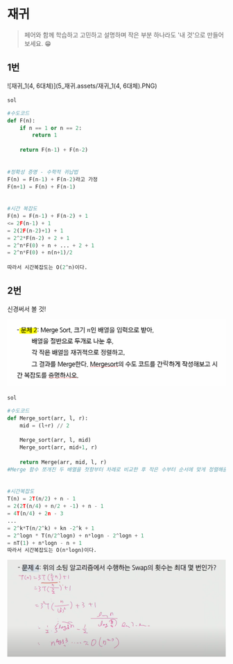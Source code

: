 # 재귀

> 페어와 함께 학습하고 고민하고 설명하며 작은 부분 하나라도 '내 것'으로 만들어보세요. 😁



## 1번 

![재귀_1(4, 6대체)](5_재귀.assets/재귀_1(4, 6대체).PNG)

`sol`

```python
#수도코드
def F(n):
    if n == 1 or n == 2:
        return 1
    
    return F(n-1) + F(n-2)


#정확성 증명 - 수학적 귀납법
F(n) = F(n-1) + F(n-2)라고 가정
F(n+1) = F(n) + F(n-1)


#시간 복잡도
F(n) = F(n-1) + F(n-2) + 1
<= 2F(n-1) + 1 
= 2(2F(n-2)+1) + 1
= 2^2*F(n-2) + 2 + 1
= 2^n*F(0) + n + ... + 2 + 1
= 2^n*F(0) + n(n+1)/2
 
따라서 시간복잡도는 O(2^n)이다.
```



## 2번

신경써서 볼 것!

![재귀_2](5_재귀.assets/재귀_2.PNG)

`sol`

```python
#수도코드
def Merge_sort(arr, l, r):
    mid = (l+r) // 2
    
    Merge_sort(arr, l, mid)
    Merge_sort(arr, mid+1, r)
    
    return Merge(arr, mid, l, r)
#Merge 함수 쪼개진 두 배열을 첫항부터 차례로 비교한 후 작은 수부터 순서에 맞게 정렬해줌, 구현은 하지 않는다.


#시간복잡도
T(n) = 2T(n/2) + n - 1
= 2(2T(n/4) + n/2 + -1) + n - 1
= 4T(n/4) + 2n - 3
...
= 2^k*T(n/2^k) + kn -2^k + 1
= 2^logn * T(n/2^logn) + n*logn - 2^logn + 1 
= nT(1) + n*logn - n + 1
따라서 시간복잡도는 O(n*logn)이다.
```



![image-20210409105013744](5_재귀.assets/image-20210409105013744.png)